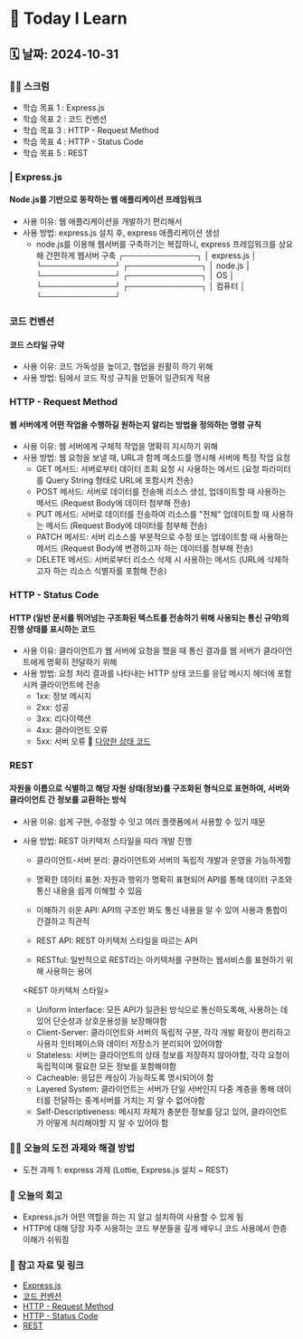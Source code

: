# 📝 Today I Learn

## 🗓️ 날짜: 2024-10-31

### 🙏🏻 스크럼
- 학습 목표 1 : Express.js
- 학습 목표 2 : 코드 컨벤션
- 학습 목표 3 : HTTP - Request Method
- 학습 목표 4 : HTTP - Status Code
- 학습 목표 5 : REST

### | Express.js
#### Node.js를 기반으로 동작하는 웹 애플리케이션 프레임워크
- 사용 이유: 웹 애플리케이션을 개발하기 편리해서
- 사용 방법: express.js 설치 후, express 애플리케이션 생성
    - node.js를 이용해 웹서버를 구축하기는 복잡하니, express 프레임워크를 상요해 간편하게 웹서버 구축
        ┌─────────────┐
        │  express.js │
        └─────────────┘
        ┌─────────────┐
        │   node.js   │
        └─────────────┘
        ┌─────────────┐
        │      OS     │
        └─────────────┘
        ┌─────────────┐
        │    컴퓨터     │
        └─────────────┘        
    

### 코드 컨벤션
#### 코드 스타일 규약
- 사용 이유: 코드 가독성을 높이고, 협업을 원활히 하기 위해
- 사용 방법: 팀에서 코드 작성 규칙을 만들어 일관되게 적용

### HTTP - Request Method
#### 웹 서버에게 어떤 작업을 수행하길 원하는지 알리는 방법을 정의하는 명령 규칙
- 사용 이유: 웹 서버에게 구체적 작업을 명확히 지시하기 위해
- 사용 방법: 웹 요청을 보낼 때, URL과 함께 메소드를 명시해 서버에 특정 작업 요청
    - GET 메서드: 서버로부터 데이터 조회 요청 시 사용하는 메서드 (요청 파라미터를 Query String 형태로 URL에 포함시켜 전송)
    - POST 메서드: 서버로 데이터를 전송해 리소스 생성, 업데이트할 때 사용하는 메서드 (Request Body에 데이터 첨부해 전송)
    - PUT 메서드: 서버로 데이터를 전송하여 리소스를 "전체" 업데이트할 때 사용하는 메서드 (Request Body에 데이터를 첨부해 전송)
    - PATCH 메서드: 서버 리소스를 부분적으로 수정 또는 업데이트할 때 사용하는 메서드 (Request Body에 변경하고자 하는 데이터를 첨부해 전송)
    - DELETE 메서드: 서버로부터 리소스 삭제 시 사용하는 메서드 (URL에 삭제하고자 하는 리소스 식별자를 포함해 전송)

### HTTP - Status Code
#### HTTP (일반 문서를 뛰어넘는 구조화된 텍스트를 전송하기 위해 사용되는 통신 규약)의 진행 상태를 표시하는 코드
- 사용 이유: 클라이언트가 웹 서버에 요청을 했을 때  통신 결과를 웹 서버가 클라이언트에게 명확히 전달하기 위해
- 사용 방법: 요청 처리 결과를 나타내는 HTTP 상태 코드를 응답 메시지 헤더에 포함시켜 클라이언트에 전송
    - 1xx: 정보 메시지
    - 2xx: 성공
    - 3xx: 리다이렉션
    - 4xx: 클라이언트 오류
    - 5xx: 서버 오류
    🔗 [다양한 상태 코드](https://developer.mozilla.org/ko/docs/Web/HTTP/Status)

### REST
#### 자원을 이름으로 식별하고 해당 자원 상태(정보)를 구조화된 형식으로 표현하여, 서버와 클라이언트 간 정보를 교환하는 방식
- 사용 이유: 쉽게 구현, 수정할 수 잇고 여러 플랫폼에서 사용할 수 있기 때문
- 사용 방법: REST 아키텍처 스타일을 따라 개발 진행
    - 클라이언트-서버 분리: 클라이언트와 서버의 독립적 개발과 운영을 가능하게함
    - 명확한 데이터 표현: 자원과 행위가 명확히 표현되어 API를 통해 데이터 구조와 통신 내용을 쉽게 이해할 수 있음
    - 이해하기 쉬운 API: API의 구조만 봐도 통신 내용을 알 수 있어 사용과 통합이 간결하고 직관적

    - REST API: REST 아키텍처 스타일을 따르는 API
    - RESTful: 일반적으로 REST라는 아키텍처를 구현하는 웹서비스를 표현하기 위해 사용하는 용어

    <REST 아키텍처 스타일>
    - Uniform Interface: 모든 API가 일관된 방식으로  통신하도록해, 사용하는 데 있어 단순성과 상호운용성을 보장해야함
    - Client-Server: 클라이언트와 서버의 독립적 구분, 각각 개발 확장이 편리하고 사용자 인터페이스와 데이터 저장소가 분리되어 있어야함
    - Stateless: 서버는 클라이언트의 상태 정보를 저장하지 않아야함, 각각 요청이 독립적이며 필요한 모든 정보를 포함해야함
    - Cacheable: 응답은 캐싱이 가능하도록 명시되어야 함
    - Layered System: 클라이언트는 서버가 단일 서버인지 다중 계층을 통해 데이터를 전달하는 중계서버를 거치는 지 알 수 없어야함 
    - Self-Descriptiveness: 메시지 자체가 충분한 정보를 담고 있어, 클라이언트가 어떻게 처리해야할 지 알 수 있어야 함

### ✊🏻 오늘의 도전 과제와 해결 방법
- 도전 과제 1: express 과제 (Lottie, Express.js 설치 ~ REST)

### 💭 오늘의 회고
- Express.js가 어떤 역할을 하는 지 알고 설치하여 사용할 수 있게 됨
- HTTP에 대해 당장 자주 사용하는 코드 부분들을 깊게 배우니 코드 사용에서 한층 이해가 쉬워짐

### 🔗 참고 자료 및 링크
- [Express.js](https://www.notion.so/adapterz/Express-js-12d394a4806180cf90f3e86859518550?pvs=4)
- [코드 컨벤션](https://www.notion.so/adapterz/12d394a4806180a39074d4598edc8154?pvs=4)
- [HTTP - Request Method](https://www.notion.so/adapterz/HTTP-Request-Method-12d394a4806180449334fea5c5ed529a?pvs=4)
- [HTTP - Status Code](https://www.notion.so/adapterz/HTTP-Status-Code-12d394a4806180f78e19dab7f2c47bf5?pvs=4)
- [REST](https://www.notion.so/adapterz/REST-12d394a48061804095a0cbf012887c38?pvs=4)